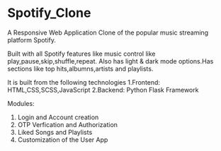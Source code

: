 # Spotify_Clone
A Responsive Web Application Clone of the popular music streaming platform Spotify. 

Built with all Spotify features like music control like play,pause,skip,shuffle,repeat.
Also has light & dark mode options.Has sections like top hits,albumns,artists and playlists.

It is built from the following technologies 1.Frontend: HTML,CSS,SCSS,JavaScript  2.Backend: Python Flask Framework

Modules: 
1. Login and Account creation
2. OTP Verfication and Authorization
3. Liked Songs and Playlists
4. Customization of the User App




